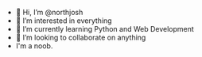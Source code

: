 - 👋 Hi, I’m @northjosh
- 👀 I’m interested in everything
- 🌱 I’m currently learning Python and Web Development
- 💞️ I’m looking to collaborate on anything
- I'm a noob.

<!---
northjosh/northjosh is a ✨ special ✨ repository because its `README.md` (this file) appears on your GitHub profile.
You can click the Preview link to take a look at your changes.
--->
